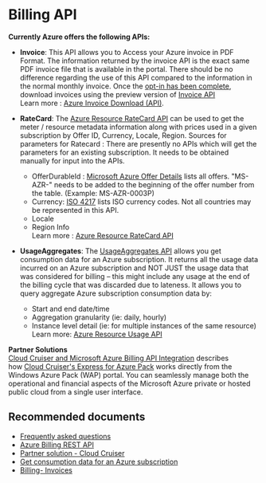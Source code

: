 <properties
	pageTitle="Billing API"
	description="Billing API"
	service="azure-billing"
	resource="billing"
	authors="prdasneo"
	displayOrder=""
	selfHelpType="generic"
	supportTopicIds="32599494"
	resourceTags=""
	productPesIds="15659"
	cloudEnvironments="public"
/>

# Billing API

**Currently Azure offers the following APIs:**

* **Invoice**: This API allows you to Access your Azure invoice in PDF Format. The information returned by the invoice API is the exact same PDF invoice file that is available in the portal. There should be no difference regarding the use of this API compared to the information in the normal monthly invoice. Once the [opt-in has been complete](https://docs.microsoft.com/azure/billing/billing-manage-access#opt-in), download invoices using the preview version of [Invoice API](https://docs.microsoft.com/rest/api/billing)<br>
Learn more : [Azure Invoice Download (API)](https://docs.microsoft.com/azure/billing/billing-usage-rate-card-overview#azure-invoice-download-api-preview).

* **RateCard**: The [Azure Resource RateCard API](https://msdn.microsoft.com/library/azure/mt219005) can be used to get the meter / resource metadata information along with prices used in a given subscription by Offer ID, Currency, Locale, Region.
Sources for parameters for Ratecard : There are presently no APIs which will get the parameters for an existing subscription. It needs to be obtained manually for input into the APIs.
  * OfferDurableId : [Microsoft Azure Offer Details](https://azure.microsoft.com/support/legal/offer-details/) lists all offers. "MS-AZR-" needs to be added to the beginning of the offer number from the table. (Example: MS-AZR-0003P)
  * Currency: [ISO 4217](https://en.wikipedia.org/wiki/ISO_4217) lists ISO currency codes. Not all countries may be represented in this API.
  * Locale
  * Region Info <br>
Learn more : [Azure Resource RateCard API](https://docs.microsoft.com/azure/billing/billing-usage-rate-card-overview#azure-resource-ratecard-api-preview)

* **UsageAggregates**: The [UsageAggregates API](https://docs.microsoft.com/previous-versions/azure/reference/mt219003(v=azure.100)) allows you get consumption data for an Azure subscription. It returns all the usage data incurred on an Azure subscription and NOT JUST the usage data that was considered for billing – this might include any usage at the end of the billing cycle that was discarded due to lateness. It allows you to query aggregate Azure subscription consumption data by:
  * Start and end date/time
  * Aggregation granularity (ie: daily, hourly)
  * Instance level detail (ie: for multiple instances of the same resource)<br>
Learn more: [Azure Resource Usage API](https://docs.microsoft.com/azure/billing/billing-usage-rate-card-overview#azure-resource-usage-api-preview)

**Partner Solutions**<br>
[Cloud Cruiser and Microsoft Azure Billing API Integration](https://docs.microsoft.com/azure/billing/billing-usage-rate-card-partner-solution-cloudcruiser) describes how [Cloud Cruiser's Express for Azure Pack](http://www.cloudcruiser.com/partners/microsoft/) works directly from the Windows Azure Pack (WAP) portal. You can seamlessly manage both the operational and financial aspects of the Microsoft Azure private or hosted public cloud from a single user interface.

## **Recommended documents**

* [Frequently asked questions](https://docs.microsoft.com/previous-versions/azure/reference/mt219001(v=azure.100)#frequently-asked-questions)
* [Azure Billing REST API](https://docs.microsoft.com/rest/api/billing/)
* [Partner solution - Cloud Cruiser](https://docs.microsoft.com/azure/billing/billing-usage-rate-card-partner-solution-cloudcruiser)
* [Get consumption data for an Azure subscription](https://docs.microsoft.com/previous-versions/azure/reference/mt219001(v=azure.100)#frequently-asked-questions)
* [Billing- Invoices](https://docs.microsoft.com/rest/api/billing/invoices)
